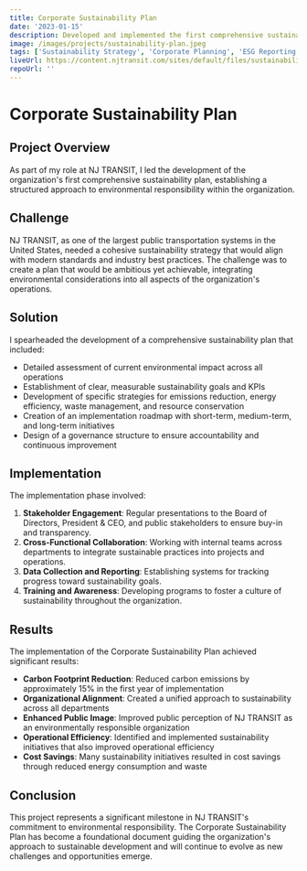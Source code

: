```yaml
---
title: Corporate Sustainability Plan
date: '2023-01-15'
description: Developed and implemented the first comprehensive sustainability plan for NJ TRANSIT.
image: /images/projects/sustainability-plan.jpeg
tags: ['Sustainability Strategy', 'Corporate Planning', 'ESG Reporting']
liveUrl: https://content.njtransit.com/sites/default/files/sustainability/NJ_TRANSIT_Sustainability_Plan_FINAL_WEB.pdf
repoUrl: ''
---
```


# Corporate Sustainability Plan

## Project Overview

As part of my role at NJ TRANSIT, I led the development of the organization's first comprehensive sustainability plan, establishing a structured approach to environmental responsibility within the organization.

## Challenge

NJ TRANSIT, as one of the largest public transportation systems in the United States, needed a cohesive sustainability strategy that would align with modern standards and industry best practices. The challenge was to create a plan that would be ambitious yet achievable, integrating environmental considerations into all aspects of the organization's operations.

## Solution

I spearheaded the development of a comprehensive sustainability plan that included:

- Detailed assessment of current environmental impact across all operations
- Establishment of clear, measurable sustainability goals and KPIs
- Development of specific strategies for emissions reduction, energy efficiency, waste management, and resource conservation
- Creation of an implementation roadmap with short-term, medium-term, and long-term initiatives
- Design of a governance structure to ensure accountability and continuous improvement

## Implementation

The implementation phase involved:

1. **Stakeholder Engagement**: Regular presentations to the Board of Directors, President & CEO, and public stakeholders to ensure buy-in and transparency.
2. **Cross-Functional Collaboration**: Working with internal teams across departments to integrate sustainable practices into projects and operations.
3. **Data Collection and Reporting**: Establishing systems for tracking progress toward sustainability goals.
4. **Training and Awareness**: Developing programs to foster a culture of sustainability throughout the organization.

## Results

The implementation of the Corporate Sustainability Plan achieved significant results:

- **Carbon Footprint Reduction**: Reduced carbon emissions by approximately 15% in the first year of implementation
- **Organizational Alignment**: Created a unified approach to sustainability across all departments
- **Enhanced Public Image**: Improved public perception of NJ TRANSIT as an environmentally responsible organization
- **Operational Efficiency**: Identified and implemented sustainability initiatives that also improved operational efficiency
- **Cost Savings**: Many sustainability initiatives resulted in cost savings through reduced energy consumption and waste

## Conclusion

This project represents a significant milestone in NJ TRANSIT's commitment to environmental responsibility. The Corporate Sustainability Plan has become a foundational document guiding the organization's approach to sustainable development and will continue to evolve as new challenges and opportunities emerge.
